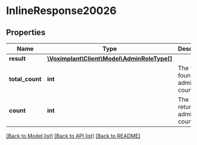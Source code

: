 # InlineResponse20026

## Properties
Name | Type | Description | Notes
------------ | ------------- | ------------- | -------------
**result** | [**\Voximplant\Client\Model\AdminRoleType[]**](AdminRoleType.md) |  | [optional] 
**total_count** | **int** | The total found admin role count. | [optional] 
**count** | **int** | The returned admin role count. | [optional] 

[[Back to Model list]](../README.md#documentation-for-models) [[Back to API list]](../README.md#documentation-for-api-endpoints) [[Back to README]](../README.md)


